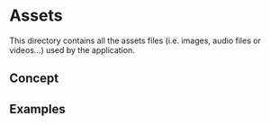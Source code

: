 # Assets

This directory contains all the assets files (i.e. images, audio files or videos...) used by the application.

## Concept

## Examples
